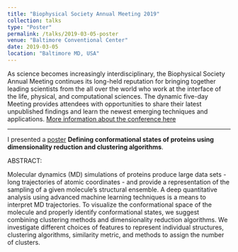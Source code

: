 ```yaml
---
title: "Biophysical Society Annual Meeting 2019"
collection: talks
type: "Poster"
permalink: /talks/2019-03-05-poster
venue: "Baltimore Conventional Center"
date: 2019-03-05
location: "Baltimore MD, USA"
---
```


As science becomes increasingly interdisciplinary, the Biophysical Society Annual Meeting continues its long-held reputation for bringing together leading scientists from the all over the world who work at the interface of the life, physical, and computational sciences. The dynamic five-day Meeting provides attendees with opportunities to share their latest unpublished findings and learn the newest emerging techniques and applications. [More information about the conference here](https://www.biophysics.org/2019meeting/#/)

---

I presented a [poster](https://www.cell.com/biophysj/pdf/S0006-3495(18)32829-7.pdf) **Defining conformational states of proteins using dimensionality reduction and clustering algorithms**.

ABSTRACT: 

Molecular dynamics (MD) simulations of proteins produce large data sets - long trajectories of atomic coordinates - and provide a representation of the sampling of a given molecule’s structural ensemble. A deep quantitative analysis using advanced machine learning techniques is a means to interpret MD trajectories. To visualize the conformational space of the molecule and properly identify conformational states, we suggest combining clustering methods and dimensionality reduction algorithms. We investigate different choices of features to represent individual structures, clustering algorithms, similarity metric, and methods to assign the number of clusters.



